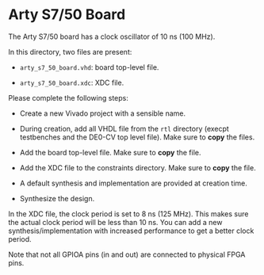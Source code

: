 
# Arty S7/50 Board

The Arty S7/50 board has a clock oscillator of 10 ns (100 MHz).

In this directory, two files are present:

* `arty_s7_50_board.vhd`: board top-level file.

* `arty_s7_50_board.xdc`: XDC file.

Please complete the following steps:

* Create a new Vivado project with a sensible name.

* During creation, add all VHDL file from the `rtl` directory (execpt testbenches and the DE0-CV top level file). Make sure to **copy** the files.

* Add the board top-level file. Make sure to **copy** the file.

* Add the XDC file to the constraints directory. Make sure to **copy** the file.

* A default synthesis and implementation are provided at creation time.

* Synthesize the design.

In the XDC file, the clock period is set to 8 ns (125 MHz). This makes sure the actual clock period will be less than 10 ns. You can add a new synthesis/implementation with increased performance to get a better clock period.


Note that not all GPIOA pins (in and out) are connected to physical FPGA pins.
